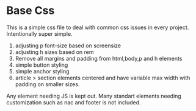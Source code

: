 # Base Css  
This is a simple css file to deal with common css issues in every project. Intentionally super simple.  

1. adjusting p font-size based on screensize
2. adjusting h sizes based on rem
3. Remove all margins and padding from html,body,p and h elements
4. simple button styling
5. simple anchor styling
6. article > section elements centered and have variable max width with padding on smaller sizes.

Any element needing JS is kept out. Many standart elements needing customization such as nac and footer is not included. 
